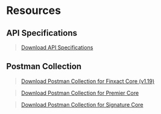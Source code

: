 # Resources

## API Specifications

<!-- theme: info -->  
> [Download API Specifications](https://github.com/Fiserv/banking-hub/files/11222397/esf-service-swagger-release-11.0.0.2023.1.zip)

## Postman Collection

<!-- theme: info -->  
> [Download Postman Collection for Finxact Core (v1.19)](https://github.com/Fiserv/banking-hub/files/12260810/Banking.Hub.-.Finxact.1.19.-.Trial.Plan.Postman.Collection.zip)

<!-- theme: info -->  
> [Download Postman Collection for Premier Core](https://github.com/Fiserv/banking-hub/files/12247349/Banking.Hub.-.Premier.-.Trial.Plan.Postman.Collection.zip)

<!-- theme: info -->  
> [Download Postman Collection for Signature Core](https://github.com/Fiserv/banking-hub/files/11710490/Banking.Hub.-.Signature.-.Trial.Plan.Postman.Collection.zip)

